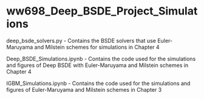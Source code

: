 # ww698_Deep_BSDE_Project_Simulations

deep_bsde_solvers.py - Contains the BSDE solvers that use Euler-Maruyama and Milstein schemes for simulations in Chapter 4

Deep_BSDE_Simulations.ipynb - Contains the code used for the simulations and figures of Deep BSDE with Euler-Maruyama and Milstein schemes in Chapter 4

IGBM_Simulations.ipynb - Contains the code used for the simulations and figures of Euler-Maruyama and Milstein schemes in Chapter 3
